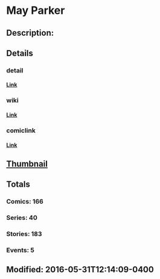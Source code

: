 # May Parker
## Description: 
## Details
### detail
#### [Link](http://marvel.com/characters/2747/tony_stark?utm_campaign=apiRef&utm_source=225578a89fc76f3d20fbffda5d17a88d)
### wiki
#### [Link](http://marvel.com/universe/Parker%2C_May_%28Aunt_May%29?utm_campaign=apiRef&utm_source=225578a89fc76f3d20fbffda5d17a88d)
### comiclink
#### [Link](http://marvel.com/comics/characters/1009490/may_parker?utm_campaign=apiRef&utm_source=225578a89fc76f3d20fbffda5d17a88d)
## [Thumbnail](http://i.annihil.us/u/prod/marvel/i/mg/c/30/535fec80bb4a6.jpg)
## Totals
### Comics: 166
### Series: 40
### Stories: 183
### Events: 5
## Modified: 2016-05-31T12:14:09-0400